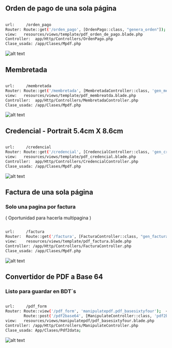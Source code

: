 
## Orden de pago de una sola página

```bash

url:     /orden_pago
Router: Route::get('/orden_pago', [OrdenPago::class, "genera_orden"]);
view:   resources/views/template/pdf_orden_de_pago.blade.php
Controller:  app/Http/Controllers/OrdenPago.php
Clase_usada: /app/Clases/Mpdf.php

```
![alt text](image-1.png)



## Membretada

```bash  

url:     /membretada
Router: Route::get('/membretada', [MembretadaController::class, 'gen_membretada']);
view:   resources/views/template/pdf_membreatda.blade.php
Controller:  app/Http/Controllers/MembretadaController.php
Clase_usada: /app/Clases/Mpdf.php

```


![alt text](public/imgs/demo_membretada_multi_pagina.png)


## Credencial - Portrait 5.4cm X 8.6cm

```bash  

url:     /credencial
Router: Route::get('/credencial', [CredencialController::class, 'gen_credencial']);
view:   resources/views/template/pdf_credencial.blade.php
Controller:  app/Http/Controllers/CredencialController.php
Clase_usada: /app/Clases/Mpdf.php

```
![alt text](public/imgs/demo_credencial_multi_pagina.png)





## Factura de una sola página

### Solo una pagina por factura
( Oportunidad para hacerla multipagina )
```bash

url:     /factura
Router:  Route::get('/factura', [FacturaController::class, "gen_factura"]);
view:    resources/views/template/pdf_factura.blade.php
Controller: /app/Http/Controllers/FacturaController.php
Clase_usada: /app/Clases/Mpdf.php

```

![alt text](public/imgs/demo_factura_una_pagina.png)

## Convertidor de PDF a Base 64

### Listo para guardar en BDT´s
```bash

url:     /pdf_form
Router: Route::view('/pdf_form', 'manipulatepdf.pdf_basesixtyfour');  < vista
        Route::post('/pdf2base64', [ManipulateController::class, 'pdf2base64']); < endpoint
view:   resources/views/manipulatepdf/pdf_basesixtyfour.blade.php
Controller: /app/Http/Controllers/ManipulateController.php
Clase_usada: App/Clases/Pdf2data;

```

![alt text](public/imgs/demo_pdf_to_base64.png)
